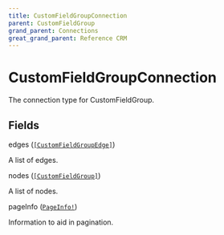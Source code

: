 ```yaml
---
title: CustomFieldGroupConnection
parent: CustomFieldGroup
grand_parent: Connections
great_grand_parent: Reference CRM
---
```


# CustomFieldGroupConnection

The connection type for CustomFieldGroup.

## Fields

<div class="field-entry ">
  <span id="edges" class="field-name anchored">edges (<code><a href="/docs/reference_crm/connection_type/custom_field_group/custom_field_group_edge">[CustomFieldGroupEdge]</a></code>)</span>

  <div class="description-wrapper">
   <p>A list of edges.</p>

  </div>
</div>

<div class="field-entry ">
  <span id="nodes" class="field-name anchored">nodes (<code><a href="/docs/reference_crm/object/custom_field_group">[CustomFieldGroup]</a></code>)</span>

  <div class="description-wrapper">
   <p>A list of nodes.</p>

  </div>
</div>

<div class="field-entry ">
  <span id="page_info" class="field-name anchored">pageInfo (<code><a href="/docs/reference_crm/object/page_info">PageInfo!</a></code>)</span>

  <div class="description-wrapper">
   <p>Information to aid in pagination.</p>

  </div>
</div>

